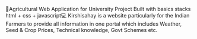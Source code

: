 🌱Agricultural Web Application for University Project Built with basics stacks html + css + javascript💻
Kirshisahay is a website particularly for the Indian Farmers to provide all information in one portal which includes Weather, Seed & Crop Prices, Technical knowledge, Govt Schemes etc.
